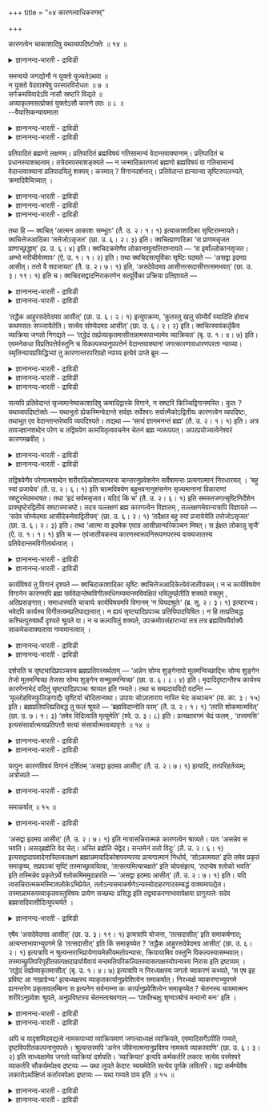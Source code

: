 +++
title = "०४ कारणत्वाधिकरणम्"

+++

कारणत्वेन चाकाशादिषु यथाव्यपदिष्टोक्तेः ॥ १४ ॥  
<details><summary>ज्ञानानन्द-भारती - द्राविडी</summary>

कारणत्वेन सागासादिषु यदाव्यब तिष्टोक्ते: ॥ १४ ।
</details>

समन्वयो जगद्योनौ न युक्तो युज्यतेऽथवा ॥  
न युक्तो वेदवाक्येषु परस्परविरोधतः ॥ ७ ॥  
सर्गक्रमविवादेऽपि नासौ स्रष्टरि विद्यते ॥  
अव्याकृतमसत्प्रोक्तं युक्तोऽसौ कारणे ततः ॥ ८ ॥  
--वैयासिकन्यायमाला

<details><summary>ज्ञानानन्द-भारती - द्राविडी</summary>

जगत्कारणमॆऩ्ऱ विषयत्तिल् (उबनिषत्तुक् कळुक्कुळ्) ऒत्तुप्पोदल् ऎऩ्बदु पॊरुन्दुमा? अल्लदु पॊरुन्दादा? वेदवाक्कियङ्गळुक्कुळ् ऒऩ्ऱुक्कॊऩ्ऱु विरोदमिरुप्पदाल् पॊरुन्दादु।
</details>

<details><summary>ज्ञानानन्द-भारती - द्राविडी</summary>

स्रुष्टि सॆय्युम् वरिसैयिल् पलविदमागच् चॊल्लप् पट्टिरुन्द पोदिलुम् स्रुष्टि सॆय्गिऱवर् विषयत्तिल् पलविदमाय् सॊल्लुदल् इल्लै। "असत् " (इल्लाददु) ऎऩ्ऱु (नामरूबङ्गळाल्) वियागरणम् सॆय्याददु (तॆळिवाय्त् तॆरियाददु) सॊल्लप्पट्टिरुक्किऱदु। आगैयाल् कारणविषयत्तिल् ऒत्तुप्पोदल् पॊरुत्तमे।
</details>

प्रतिपादितं ब्रह्मणो लक्षणम्। प्रतिपादितं ब्रह्मविषयं गतिसामान्यं वेदान्तवाक्यानाम्। प्रतिपादितं च प्रधानस्याशब्दत्वम्। तत्रेदमपरमाशङ्क्यते — न जन्मादिकारणत्वं ब्रह्मणो ब्रह्मविषयं वा गतिसामान्यं वेदान्तवाक्यानां प्रतिपादयितुं शक्यम्। कस्मात् ? विगानदर्शनात्। प्रतिवेदान्तं ह्यन्यान्या सृष्टिरुपलभ्यते, क्रमादिवैचित्र्यात् ।

<details><summary>ज्ञानानन्द-भारती - द्राविडी</summary>

(ऎल्ला वेदान्द वाक्यङ्गळुक्कुम् सर्वजगत् कारणमाऩ पिरह्मत्तिल् तात्पर्यम् ऎऩ्बदु तीर्माऩिक्कप्पट्टुळ्ळदु। इदु पॊरुन्दुमा, पॊरुन्दादा ऎऩ्ऱु सन्देहम्। ऒव्वॊरु उबनिषत्तिलुम् पिरबञ्ज स्रुष्टियाऩदु ऒरे मादिरियाग इल्लामल् पऱ्पल विदमागक् काणप्पडुगिऱबडियाल्, पिरह्मम् ऒऩ्ऱे जगत्कारणम् ऎऩ्बदैत् तीर्माऩिक्क मुडियादबडियाल्, पिरह्मत्तिल् समन्वयम् पॊरुन्दादु ऎऩ्ऱु पूर्वबक्षम्। स्रुष्टिक्कुम् प्रगारत्तिल् माऱुबाडु इरुन्दालुम् कारणप्पॊरुळैप्पऱ्ऱि माऱुबाडु इल्लै। ऎल्ला उबनिषत्तुक्कळुम् ऒरे मादिरियाग पिरह्मत्तैये जगत् कारणमागक् कूऱुगिऩ्ऱऩ। इदऩाल् समन्वयम् पॊरुन्दुम् ऎऩ्ऱु सित्तान्दम्)।
</details>

<details><summary>ज्ञानानन्द-भारती - द्राविडी</summary>

पिरह्मत्तिऩ् लक्षणम् पिरदिबादिक्कप्पट्टु विट्टदु। वेदान्द वाक्कियङ्गळुक्कु पिरह्म विषयमाऩ पोक्कु समाऩमाय् इरुप्पदुम् पिरदिबादिक्कप् पट्टुविट्टदु। पिरदाऩत्तिऱ्कु सप्तमऱ्ऱ तऩ्मैयुम् पिरदिबादिक्कप्पट्टुविट्टदु।
</details>

<details><summary>ज्ञानानन्द-भारती - द्राविडी</summary>

अप्पडियिरुक्कैयिल्; इदु वेऱु केट्कप् पडुगिऱदु; पिरह्मत्तिऩ्, जऩ्म मुदलियदिऱ्कुक् कारणमा यिरुक्कुम् तऩ्मैयो, वेदान्द वाक्कियङ्गळुक्कु पिरह्मविषयमाग पोक्कु समाऩमायिरुप्पदो, एऱ्ऱुक्कॊळ्ळ मुडियादु। एऩ्? पलविदमाय् सॊल्वदु काणप्पडुवदाल्। ऒव्वॊरु उबनिषत्तिलुम् वरिसै मुदलियदिल् वेऱुबाडु इरुप्पदाल्। वॆव्वेऱु विदमाग स्रुष्टि काणप्पडुगिऱदु।
</details>

तथा हि — क्वचित् ‘आत्मन आकाशः सम्भूतः’ (तै. उ. २। १। १) इत्याकाशादिका सृष्टिराम्नायते। क्वचित्तेजआदिका ‘तत्तेजोऽसृजत’ (छा. उ. ६। २। ३) इति। क्वचित्प्राणादिका ‘स प्राणमसृजत प्राणाच्छ्रद्धाम्’ (प्र. उ. ६। ४) इति। क्वचिदक्रमेणैव लोकानामुत्पत्तिराम्नायते — ‘स इमाँल्लोकानसृजत। अम्भो मरीचीर्मरमापः’ (ऐ. उ. १। १। २) इति। तथा क्वचिदसत्पूर्विका सृष्टिः पठ्यते — ‘असद्वा इदमग्र आसीत्। ततो वै सदजायत’ (तै. उ. २। ७। १) इति, ‘असदेवेदमग्र आसीत्तत्सदासीत्तत्समभवत्’ (छा. उ. ३। १९। १) इति च। क्वचिदसद्वादनिराकरणेन सत्पूर्विका प्रक्रिया प्रतिज्ञायते —

<details><summary>ज्ञानानन्द-भारती - द्राविडी</summary>

अप्पडिये ओरिडत्तिल् “आत्माविलिरुन्दु आगासम् उण्डायिऱ्ऱु” (तैत्तिरीय २-१) ऎऩ्ऱु आगासत्तै मुदलायुळ्ळ स्रुष्टि सॊल्लप्पडुगिऱदु; ओरिडत्तिल् तेजसै मुदलायुळ्ळदाग “अदु तेजसै स्रुष्टित्तदु” (सान्।६-२-३) ऎऩ्ऱु; ओरिडत्तिल् पिराणऩै मुदलायुळ्ळदाग ‘अवर् पिराणऩै सिरुष्टित्तार्। पिराणऩिलिरुन्दु सिरत्तैयै' (पिरच्ऩ ६-४) ऎऩ्ऱु। ओरिडत्तिल् वरिसैये इल्लामल् लोगङ्गळिऩ् उत्पत्ति सॊल्लप्पडुगिऱदु। “अवर् इन्द लोगङ्गळै स्रुष्टित्तार्; अम्बस् (स्वर्क्कम्), मरीसि (अन्दरिक्षम्) मरम् (पूलोगम्), अप्पु (पादाळम्)” (ऐदरेय ४-१-२) ऎऩ्ऱु।
</details>

<details><summary>ज्ञानानन्द-भारती - द्राविडी</summary>

अप्पडिये ओरिडत्तिल् ‘असत्तै' मुऩ्ऩिट्टु स्रुष्टि सॊल्लप्पडुगिऱदु; ‘“इदु मुऩ्ऩाल् असत्तागवे इरुन्ददु। अदिलिरुन्दुदाऩ् सत् उण्डायिऱ्ऱु” (तैत्तिरीय २-७) ऎऩ्ऱु; “इदु मुऩ्ऩाल् असत्तागवे इरुन्ददु। अदु सत्ताग इरुन्ददु। अदु वियक्तमाग आयिऱ्ऱु" (सान्। ३-१९-१) ऎऩ्ऱुम्; ओरिडत्तिल् असत् ऎऩ्ऱु सॊल्वदै निरागरित्तु सत्तै मुऩ्ऩिट्टु स्रुष्टि पिरदिक्ञै सॆय्यप्पडुगिऱदु।
</details>

‘तद्धैक आहुरसदेवेदमग्र आसीत्’ (छा. उ. ६। २। १) इत्युपक्रम्य, ‘कुतस्तु खलु सोम्यैवँ स्यादिति होवाच कथमसतः सज्जायेतेति। सत्त्वेव सोम्येदमग्र आसीत्’ (छा. उ. ६। २। २) इति। क्वचित्स्वयंकर्तृकैव व्याक्रिया जगतो निगद्यते — ‘तद्धेदं तर्ह्यव्याकृतमासीत्तन्नामरूपाभ्यामेव व्याक्रियत’ (बृ. उ. १। ४। ७) इति। एवमनेकधा विप्रतिपत्तेर्वस्तुनि च विकल्पस्यानुपपत्तेर्न वेदान्तवाक्यानां जगत्कारणावधारणपरता न्याय्या। स्मृतिन्यायप्रसिद्धिभ्यां तु कारणान्तरपरिग्रहो न्याय्य इत्येवं प्राप्ते ब्रूमः —

<details><summary>ज्ञानानन्द-भारती - द्राविडी</summary>

'अव्विषयत्तिल् सिलर् इदु मुऩ्ऩाल् असत्तागवे इरुन्ददु ऎऩ्ऱु सॊल्गिऱार्गळ्' ऎऩ्ऱु आरम्बित्तु, 'हे सोम्य, इव्विदम् ऎप्पडि इरुक्क मुडियुम् ऎऩ्ऱु सॊऩ्ऩार्। असत्तिलिरुन्दु सत् ऎप्पडि उण्डागुम्? हे सोम्य, इदु सत्तागत्ताऩ् मुऩ्ऩाल् इरुन्ददु' (सान्। ६-२-१,२) ऎऩ्ऱु।
</details>

<details><summary>ज्ञानानन्द-भारती - द्राविडी</summary>

ओरिडत्तिल् जगत्तिऩ् वियागरणम् ताऩागवे एऱ्पट्टदागच् चॊल्लप्पडुगिऱदु। 'अप्पॊऴुदु इदु अव्यागिरुदमाग (अव्यक्तमाग) इरुन्ददु। अदु नामरूबङ्गळाग वियक्तमाऩदु' (पिरुहत् १-४-७) ऎऩ्ऱु।
</details>

<details><summary>ज्ञानानन्द-भारती - द्राविडी</summary>

इव्विदम् पलविदमाग वित्तियासमिरुप्पदिऩाल्, वस्तुविल् (वस्तु स्वरूब विषयत्तिल्) विगल्बम् (पल विदमायिरुप्पदु) पॊरुत्तमिल्लाददिऩाल्, उबनिषत् वाक्कियङ्गळुक्कु जगत्तिऩ् कारणत्तैत् तीर्माऩम् सॆय्वदिल् तात्पर्यम् ऎऩ्बदु न्यायमिल्लै। स्मिरुदिप् पिरसित्ति, नियायप् पिरसित्ति इवैगळैक् कॊण्डो वेऱु कारणत्तै ऎडुत्तुक्कॊळ्वदुदाऩ् न्यायम्।
</details>

सत्यपि प्रतिवेदान्तं सृज्यमानेष्वाकाशादिषु क्रमादिद्वारके विगाने, न स्रष्टरि किञ्चिद्विगानमस्ति। कुतः ? यथाव्यपदिष्टोक्तेः — यथाभूतो ह्येकस्मिन्वेदान्ते सर्वज्ञः सर्वेश्वरः सर्वात्मैकोऽद्वितीयः कारणत्वेन व्यपदिष्टः, तथाभूत एव वेदान्तान्तरेष्वपि व्यपदिश्यते। तद्यथा — ‘सत्यं ज्ञानमनन्तं ब्रह्म’ (तै. उ. २। १। १) इति। अत्र तावज्ज्ञानशब्देन परेण च तद्विषयेण कामयितृत्ववचनेन चेतनं ब्रह्म न्यरूपयत्। अपरप्रयोज्यत्वेनेश्वरं कारणमब्रवीत् ।

<details><summary>ज्ञानानन्द-भारती - द्राविडी</summary>

सित्तान्दम्: ऎऩ्ऱु इव्विदम् एऱ्पडुम्बोदु सॊल्गिऱोम्; ऒव्वॊरु उबनिषत्तिलुम्, स्रुष्टिक् कप्पडुगिऱ आगासम् मुदलिय विषयङ्गळिल् वरिसै मुदलिय मुऱैयिल् पलविदमाय् सॊल्लप्पट्टिरुन्द पोदिलुम्, स्रुष्टिक्किऱवर् विषयत्तिल् ऎव्विद वित्यासमुम् इल्लै। ऎदऩाल्? ऎप्पडि कुऱिप्पिडप् पट्टिरुक्किऱदो अप्पडिये सॊल्लियिरुप्पदाल् ऒरु उबनिषत्तिल् ऎव्विदमिरुप्पदाग अदावदु सर्वक् ञऩाय्, ऎल्लावऱ्ऱिऱ्कुम् ईसुवरऩाय्, ऎल्ला स्वरूबराय्, ऒरुवराय्, इरण्डावदऱ्ऱवराय् उळ्ळवर् कारणमागक् कुऱिप्पिडप्पट्टिरुक्किऱारो, अव्विदमे यिरुप्पदागत्ताऩ् मऱ्ऱ उबनिषत्तुक्कळिलुम् कूड कुऱिप्पिडप्पडुगिऱार्।
</details>

<details><summary>ज्ञानानन्द-भारती - द्राविडी</summary>

अदु ऎप्पडियॆऩ्ऱाल्, 'सत्यम् ञाऩम् अऩन्दम् पिरह्म' (तैत्तिरीय २-१) ऎऩ्ऱु। इङ्गे ञाऩम् ऎऩ्ऱ सप्तत्तिऩालुम्, मेलाल् अदे विषयमाऩ इच्चित्तार् ऎऩ्ऱ वसऩत्तिऩालुम् सेदऩमाऩ पिरह्मत्तै निरूबित्तु वेऱु ऎदऩालुम् एवप्पडाद तऩ्मैयिऩाल् ईसुवरऩै कारणम् ऎऩ्ऱु सॊल्गिऱदु।
</details>

तद्विषयेणैव परेणात्मशब्देन शरीरादिकोशपरम्परया चान्तरनुप्रवेशनेन सर्वेषामन्तः प्रत्यगात्मानं निरधारयत् । ‘बहु स्यां प्रजायेय’ (तै. उ. २। ६। १) इति चात्मविषयेण बहुभवनानुशंसनेन सृज्यमानानां विकाराणां स्रष्टुरभेदमभाषत। तथा ‘इदं सर्वमसृजत। यदिदं किं च’ (तै. उ. २। ६। १) इति समस्तजगत्सृष्टिनिर्देशेन प्राक्सृष्टेरद्वितीयं स्रष्टारमाचष्टे। तदत्र यल्लक्षणं ब्रह्म कारणत्वेन विज्ञातम् , तल्लक्षणमेवान्यत्रापि विज्ञायते — ‘सदेव सोम्येदमग्र आसीदेकमेवाद्वितीयम्’ (छा. उ. ६। २। १) ‘तदैक्षत बहु स्यां प्रजायेयेति तत्तेजोऽसृजत’ (छा. उ. ६। २। ३) इति। तथा ‘आत्मा वा इदमेक एवाग्र आसीन्नान्यत्किञ्चन मिषत्। स ईक्षत लोकान्नु सृजै’ (ऐ. उ. १। १। १) इति च — एवंजातीयकस्य कारणस्वरूपनिरूपणपरस्य वाक्यजातस्य प्रतिवेदान्तमविगीतार्थत्वात् ।

<details><summary>ज्ञानानन्द-भारती - द्राविडी</summary>

अदे विषयमायुळ्ळ मेलुळ्ळ आत्मा ऎऩ्ऱ सप्तत्तिऩाल् सरीरम् मुदलाऩ कोसङ्गळिऩ् वरिसैयाग उळ्ळे नुऴैवदाल् ऎल्लोरुक्कुम् उळ्ळेयुळ्ळ पिरत्यक् आत्मावॆऩ्ऱु तीर्माऩित् तुक्कॊडुत्तदु। ‘पलवाग आवेऩ्, पिऱप्पेऩ्' (तैत्तिरीय २-६) ऎऩ्ऱु आत्म विषयमाऩ पलवाग आवदैच् चॊल्वदिऩाल्, स्रुष्टिक्कप्पडुम् विगारङ्गळुक्कु स्रुष्टिप्पवरुडऩ् अबेदत्तैच् चॊल्लिऱ्ऱु। अप्पडिये ‘इदु ऎल्लावऱ्ऱैयुम् स्रुष्टित्तदु, इदु ऎदॆल्लामो' (तैत्तिरीय २-६) ऎऩ्ऱु ऎल्ला जगत्तिऩ् स्रुष्टियैच् चॊल्वदिऩाल्, स्रुष्टिक्कु मुऩ्ऩाल् स्रुष्टित्तवरै इरण्डावदऱ्ऱदागच् चॊल्गिऱदु।
</details>

<details><summary>ज्ञानानन्द-भारती - द्राविडी</summary>

आगवे, इङ्गे ऎन्द लक्षणमुळ्ळदागप् पिरह्मम् कारणमॆऩ्ऱु अऱियप्पडुगिऱदो, अदे लक्षणमुळ्ळदागत्ताऩ् मऱ्ऱविडङ्गळिलुम् कूड अऱियप् पडुगिऱदु। “हे सोम्य, इदु मुऩ्ऩाल् ऒऩ्ऱागवे इरुक्किऱ इरण्डावदऱ्ऱ सत्तागवे इरुन्ददु। अदु पलवाग आवेऩ् पिऱप्पेऩ् ऎऩ्ऱु ऎण्णिऱ्ऱु। अदु तेजसै स्रुष्टित्तदु”(सान्।६-२-१,३) ऎऩ्ऱु। अप्पडिये “इदु मुऩ्ऩाल् ऒऩ्ऱाऩ आत्मावागवे इरुन्ददु। वेऱु ऎदुवुमिल्लै। लोगङ्गळै स्रुष्टिप्पेऩ् ऎऩ्ऱु अवर् ऎण्णिऩार्” (ऐत्रेय ४-१-१, २) ऎऩ्ऱुम्; कारणत्तिऩ् स्वरूबत्तै निरूबणम् सॆय्वदिल् तात्पर्यमुळ्ळ इदु पोलुळ्ळ वाक्कियक्कूट्टत्तिऱ्कु ऒव्वॊरु उबनिषत्तिलुम्, वित्तियासप्पडाद अर्त्तमेयिरुप्पदाल्।
</details>

कार्यविषयं तु विगानं दृश्यते — क्वचिदाकाशादिका सृष्टिः क्वचित्तेजआदिकेत्येवंजातीयकम्। न च कार्यविषयेण विगानेन कारणमपि ब्रह्म सर्ववेदान्तेष्वविगीतमधिगम्यमानमविवक्षितं भवितुमर्हतीति शक्यते वक्तुम् , अतिप्रसङ्गात्। समाधास्यति चाचार्यः कार्यविषयमपि विगानम् ‘न वियदश्रुतेः’ (ब्र. सू. २। ३। १) इत्यारभ्य। भवेदपि कार्यस्य विगीतत्वमप्रतिपाद्यत्वात्। न ह्ययं सृष्ट्यादिप्रपञ्चः प्रतिपिपादयिषितः। न हि तत्प्रतिबद्धः कश्चित्पुरुषार्थो दृश्यते श्रूयते वा। न च कल्पयितुं शक्यते, उपक्रमोपसंहाराभ्यां तत्र तत्र ब्रह्मविषयैर्वाक्यैः साकमेकवाक्यताया गम्यमानत्वात् ।

<details><summary>ज्ञानानन्द-भारती - द्राविडी</summary>

कार्य (उण्डाऩदु) विषयमागवो, ऒरु इडत्तिल् आगासत्तै मुदलावदायुळ्ळ स्रुष्टि, मऱ्ऱॊरु इडत्तिल् तेजसै मुदलावदायुळ्ळदु ऎऩ्बदु पोलुळ्ळ वित्तियासम् काणप्पडुगिऱदु। कार्यविषयमाऩ वित्यासम् इरुप्पदैक्कॊण्डु, ऎल्ला उबनिषत्तुक्कळिलुम् कारणमागिय पिरह्मम् वित्तियासमिल्लामल् अऱियप्पडुवदुगूड तात्पर्य मिल्लाददाग आगिऱदु ऎऩ्ऱु सॊल्लमुडियादु, अदिबिरसङ्गम् एऱ्पडुमाऩदिऩाल्। कार्य विषयमाऩ वित्यासत्तैयुम्, "आगासम् इल्लै सॊल्लप्पडा तदाल्” (सूत्रम् २-३-१) ऎऩ्ऱु आरम्बित्तु आसार्यरे समादाऩम् सॊल्लप्पोगिऱार्।
</details>

<details><summary>ज्ञानानन्द-भारती - द्राविडी</summary>

कार्य विषयमाग वित्यासम् इरुन्दालुम् अदिल् तात्पर्यमिल्लाददाल् तोषमिल्लै। इन्द स्रुष्टि मुदलाऩ विस्तारम् पिरदिबादिक्क उत्तेसिक्कप्पट्ट तिल्लैये। अदऩुडऩ् सम्बन्दप्पट्टदाग ऎव्विद पुरुषार्त्तमुम् काणप्पडविल्लै, केट्कप्पडवु मिल्लै। आरम्बम्, मुडिवु इवैगळिलिरुन्दु आङ्गाङ्गु पिरह्म विषयमाऩ वाक्कियङ्गळुडऩ् ऒरे वाक्किय मायिरुक्कुम् तऩ्मै काणप्पडुवदाल्, (पुरुषार्त्तम् उण्डॆऩ्ऱु) कल्बिक्कवुम् मुडियादु।
</details>

दर्शयति च सृष्ट्यादिप्रपञ्चस्य ब्रह्मप्रतिपत्त्यर्थताम् — ‘अन्नेन सोम्य शुङ्गेनापो मूलमन्विच्छाद्भिः सोम्य शुङ्गेन तेजो मूलमन्विच्छ तेजसा सोम्य शुङ्गेन सन्मूलमन्विच्छ’ (छा. उ. ६। ८। ४) इति। मृदादिदृष्टान्तैश्च कार्यस्य कारणेनाभेदं वदितुं सृष्ट्यादिप्रपञ्चः श्राव्यत इति गम्यते। तथा च सम्प्रदायविदो वदन्ति — ‘मृल्लोहविस्फुलिङ्गाद्यैः सृष्टिर्या चोदितान्यथा। उपायः सोऽवताराय नास्ति भेदः कथञ्चन’ (मा. का. ३। १५) इति। ब्रह्मप्रतिपत्तिप्रतिबद्धं तु फलं श्रूयते — ‘ब्रह्मविदाप्नोति परम्’ (तै. उ. २। १। १) ‘तरति शोकमात्मवित्’ (छा. उ. ७। १। ३) ‘तमेव विदित्वाति मृत्युमेति’ (श्वे. उ. ३। ८) इति। प्रत्यक्षावगमं चेदं फलम् , ‘तत्त्वमसि’ इत्यसंसार्यात्मत्वप्रतिपत्तौ सत्यां संसार्यात्मत्वव्यावृत्तेः ॥ १४ ॥

<details><summary>ज्ञानानन्द-भारती - द्राविडी</summary>

मेलुम् स्रुष्टि मुदलाऩ विस्तरिप्पुक्कु पिरह्मत्तैयऱिवदे पिरयोजऩमॆऩ्बदैक् काट्टु किऱदु। "हो सोम्य, अऩ्ऩमागिऱ कारियत्ताल् कारणमाऩ अप्पैत् तेडु; हे सोम्य, अप्पागिऱ सुङ्गत्तिऩाल् मूलमाऩ तेजसैत् तेडु; हे सोम्य, तेजसागिऱ सुङ्गत्तिऩाल् मूलमाऩ सत्वस्तुवैत् तेडु” ऎऩ्ऱु मण् मुदलाऩ तिरुष्टान्दङ्गळिऩालुम् कारियत्तिऱ्कु कारणत्तोडु अबेदम् ऎऩ्बदै सॊल्वदऱ्काग स्रुष्टि मुदलाऩ विस्तरिप्पु सॊल्लप्पडुगिऱदु।
</details>

<details><summary>ज्ञानानन्द-भारती - द्राविडी</summary>

अप्पडिये सम्बिरदायत्तै अऱिन्दवर्गळुम् सॊल्गिऱार्गळ्। "मण्, इरुम्बु, तीप्पॊऱि मुदलिय वैगळाल् ऎन्द सिरुष्टि पलविदमाय् सॊल्लप्पट्टिरुक् किऱदो, अदु अऱिवु एऱ्पडुवदऱ्कु उबायम्। ऎप्पडि युम् पेदम् किडैयादु” (माण्डूक्य कारिगै ३-१५) ऎऩ्ऱु पिरह्मत्तै अऱिवदु सम्बन्दमागवो "पिरह्मत्तै अऱिगिऱवऩ् मेलाऩदै अडैगिऱाऩ्” (तैत्तिरीय २-१), “आत्मावै अऱिबवऩ् सोगत्तैक् कडक्किऱाऩ्” (सान्। ७-१-३), “अवरै अऱिन्दे मिरुत्युवै ताण्डु किऱाऩ्” (सुवेदा ३-८) ऎऩ्ऱु पलऩ् सॊल्लप् पट्टिरुक्किऱदु। इन्द पलऩुम् पिरत्यक्षमाय् अऱियक् कूडियदु। 'तत्त्वम् असि' ऎऩ्ऱु संसारियिल्लाद स्वरू पमाग इरुक्कुम् तऩ्मै अऱियप्पट्टु विट्टाल् संसारि स्वरूबमाग इरुप्पदु विलगिविडुमाऩदिऩाल्।
</details>

यत्पुनः कारणविषयं विगानं दर्शितम् ‘असद्वा इदमग्र आसीत्’ (तै. उ. २। ७। १) इत्यादि, तत्परिहर्तव्यम्; अत्रोच्यते —

<details><summary>ज्ञानानन्द-भारती - द्राविडी</summary>

ऽ कारण विषयमाग ‘इदु मुऩ्ऩाल् असत्तागवे इरुन्ददु' मुदलाऩ वित्तियासम् ऎदु काट्टप्पट्टदो, अदु परिहरिक्कप्पडवेण्डियदु। अव्विषयत्तिल् सॊल्लप्पडुगिऱदु :-
</details>

समाकर्षात् ॥ १५ ॥  
<details><summary>ज्ञानानन्द-भारती - द्राविडी</summary>

समागर्षात् ॥ १५ ॥
</details>

‘असद्वा इदमग्र आसीत्’ (तै. उ. २। ७। १) इति नात्रासन्निरात्मकं कारणत्वेन श्राव्यते। यतः ‘असन्नेव स भवति। असद्ब्रह्मेति वेद चेत्। अस्ति ब्रह्मेति चेद्वेद। सन्तमेनं ततो विदुः’ (तै. उ. २। ६। १) इत्यसद्वादापवादेनास्तित्वलक्षणं ब्रह्मान्नमयादिकोशपरम्परया प्रत्यगात्मानं निर्धार्य, ‘सोऽकामयत’ इति तमेव प्रकृतं समाकृष्य, सप्रपञ्चां सृष्टिं तस्माच्छ्रावयित्वा, ‘तत्सत्यमित्याचक्षते’ इति चोपसंहृत्य, ‘तदप्येष श्लोको भवति’ इति तस्मिन्नेव प्रकृतेऽर्थे श्लोकमिममुदाहरति — ‘असद्वा इदमग्र आसीत्’ (तै. उ. २। ७। १) इति। यदि त्वसन्निरात्मकमस्मिञ्श्लोकेऽभिप्रेयेत, ततोऽन्यसमाकर्षणेऽन्यस्योदाहरणादसम्बद्धं वाक्यमापद्येत। तस्मान्नामरूपव्याकृतवस्तुविषयः प्रायेण सच्छब्दः प्रसिद्ध इति तद्व्याकरणाभावापेक्षया प्रागुत्पत्तेः सदेव ब्रह्मासदिवासीदित्युपचर्यते ।

<details><summary>ज्ञानानन्द-भारती - द्राविडी</summary>

“इदु मुऩ्ऩाल् असत्तावेयिरुन्ददु" ऎऩ्ऱ विडत्तिल् ऎव्विद स्वरूबमुमिल्लाद असत् कारण मॆऩ्ऱु सॊल्लप्पडविल्लै एऩॆऩ्ऱाल्, "पिरह् मत्तै असत् ऎऩ्ऱु तॆरिन्दु कॊण्डाऩेयाऩाल्, अवऩ् असत्तागवे (इल्लादवऩागवे) आगिविडु वाऩ्। पिरह्मम् इरुक्किऱदॆऩ्ऱु तॆरिन्दु कॊण्डा ऩेयाऩाल् इवऩै अदिऩाल् सत् ऎऩ्ऱु अऱिगिऱार्गळ्" ऎऩ्ऱु असत् वादत्तै निन्दिप्पदिऩाल्, इरुक्किऱदु ऎऩ्बदै स्वरूबमायुळ्ळ पिरह्मत्तै अऩ्ऩमयम् मुदलाऩ कोसङ्गळिऩ् वरिसैयाग, उळ्ळेयुळ्ळ आत्मावाग तीर्माऩित्तु, "अवर् इच्चित्तार्” ऎऩ्ऱु पिरगिरुदमाऩ अवरैये इऴुत्तुक्कॊण्डु, अवरिड मिरुन्दे विस्तारमाऩ स्रुष्टियै सॊल्लि विट्टु, अदु सत्यम् ऎऩ्ऱु सॊल्गिऱार्गळ्” ऎऩ्ऱु मुडित्तु विट्टु, ‘अव्विषयत्तिल् इन्द सुलोगमुम् इरुक्किऱदु’ ऎऩ्ऱु पिरगिरुदमायुळ्ळ अदे विषयत्तिल् “इदु मुऩ्ऩाल् असत्तागवे इरुन्ददु” ऎऩ्ऱ इन्द सुलो कत्तै ऎडुत्तुच् चॊल्लुगिऱदु। ऎव्विद स्वरूबमिल्लाद असत् इन्द सुलोगत्तिल् अबिप्पिरायप् पट्टिरुक्कुमेया ऩालो, अप्पॊऴुदु वेऱु ऎदैयो इऴुत्तुक् कॊण्डु वन्दु वेऱुऎदैयो ऎडुत्तुच् चॊल्गिऱदॆऩ्ऱु आगुमाऩदिऩाल्, वाक्कियम् ऒऩ्ऱुक्कॊऩ्ऱु सम्बन्द मिल्लाददाग एऱ्पट्टुविडुम्। आगैयाल् नामरूबङ्गळाल् वियागरणम् सॆय्यप्पट्टुळ्ळ वस्तु विषयमागवे अनेगमाय् ‘सत्' ऎऩ्ऱ सप्तम् पिरसित्तमायिरुप्पदाल्, अन्द वियागरणमिल्लैयॆऩ्बदै अबेक्षित्तु उत्पत् तिक्कु मुऩ्ऩाल् सत्तागवेयिरुक्कुम् पिरह्मम् असत् पोल इरुन्ददु ऎऩ्ऱु उबसारमाग सॊल्लप्पडुगिऱदु।
</details>

एषैव ‘असदेवेदमग्र आसीत्’ (छा. उ. ३। १९। १) इत्यत्रापि योजना, ‘तत्सदासीत्’ इति समाकर्षणात्; अत्यन्ताभावाभ्युपगमे हि ‘तत्सदासीत्’ इति किं समाकृष्येत ? ‘तद्धैक आहुरसदेवेदमग्र आसीत्’ (छा. उ. ६। २। १) इत्यत्रापि न श्रुत्यन्तराभिप्रायेणायमेकीयमतोपन्यासः, क्रियायामिव वस्तुनि विकल्पस्यासम्भवात्। तस्माच्छ्रुतिपरिगृहीतसत्पक्षदार्ढ्यायैवायं मन्दमतिपरिकल्पितस्यासत्पक्षस्योपन्यस्य निरास इति द्रष्टव्यम् । ‘तद्धेदं तर्ह्यव्याकृतमासीत्’ (बृ. उ. १। ४। ७) इत्यत्रापि न निरध्यक्षस्य जगतो व्याकरणं कथ्यते, ‘स एष इह प्रविष्ट आ नखाग्रेभ्यः’ इत्यध्यक्षस्य व्याकृतकार्यानुप्रवेशित्वेन समाकर्षात्। निरध्यक्षे व्याकरणाभ्युपगमे ह्यनन्तरेण प्रकृतावलम्बिना स इत्यनेन सर्वनाम्ना कः कार्यानुप्रवेशित्वेन समाकृष्येत ? चेतनस्य चायमात्मनः शरीरेऽनुप्रवेशः श्रूयते, अनुप्रविष्टस्य चेतनत्वश्रवणात् — ‘पश्यँश्चक्षुः शृण्वञ्श्रोत्रं मन्वानो मनः’ इति ।

<details><summary>ज्ञानानन्द-भारती - द्राविडी</summary>

“इदु मुऩ्ऩाल् असत्तागवे इरुन्ददु" (सान्। ३-१९-१) ऎऩ्ऱविडत्तिलुम् इदे मुऱैदाऩ्। 'अदु सत्ताग इरुन्ददु' ऎऩ्ऱु इऴुत्तुच् चॊल्वदाल्, ऒऩ्ऱुमेयिल्लैयॆऩ्ऱु ऒप्पुक्कॊळ्ळुम् पक्षत्तिल् अदु सत्ताग इरुन्ददु” ऎऩ्ऱु ऎदु इऴुक्क मुडियुम्? “इदु मुऩ्ऩाल् असत्तागवे इरुन्ददु ऎऩ्ऱु सिलर् सॊल्लुगिऱार्गळ्" (सान्। ६-२-१) ऎऩ्ऱ इडत्तिलुम् कूड, वेऱु सुरुदियिऩ् अबिप्पिरायमाग, इदु सिलरुडैय मदमॆऩ्ऱु सॊल्लविल्लै। किरियैयिल् इरुप्पदुबोल वस्तु स्वरूबत्तिल् विगल्बम् सम्बविक्काददिऩाल्। आगैयाल् सुरुदियिऩाल् ऒप्पुक्कॊळ्ळप्पट्ट सत् ऎऩ्ऱ पक्षत्तै उऱुदिप्पडुत्तु वदऱ्कागवे, मन्दबुत्ति उळ्ळ वर्गळाल् कल्बिक्कप्पडुम् ‘असत्' ऎऩ्ऱ पक्षत्तै ऎडुत्तुच्चॊल्लि, अदऩ् मऱुप्पु इदु ऎऩ्ऱु अऱिय वेण्डुम्।
</details>

<details><summary>ज्ञानानन्द-भारती - द्राविडी</summary>

'इदु अप्पॊऴुदु अव्यागिरुदमाय् इरुन्ददु' (पिरहत् १-४-७) ऎऩ्ऱविडत्तिलुम् अत्यक्षरिल्लाद जगत्तिऱ्कु वियागरणम् सॊल्लप्पडविल्लै, ‘अन्द इवर् इङ्गे नगत्तिऩ् नुऩिवरैयिल् पुगुन्दिरुक्किऱार्' ऎऩ्ऱु इङ्गुम् वियागिरुदमाऩ कार्यत्तिल् उळ् नुऴैन्दवराग अत्यक्षर् तॊडर्न्दुवरुवदाल् अत्यक्षरिल्लामले वियागरणत्तै ऒप्पुक्कॊण्डाल् अडुत्ताऱ्पोल् वरुगिऱ पिरुगिरुदत्तैत् तऴुवम् ‘अवर्’ ऎऩ्ऱ सर्वनामावाल् कार्यत्तिल् पिरवे सित्तवराग ऎवर् इऴुक्कप्पडुगिऱार्? सेदऩऩाऩ आत्माविऱ्कु इन्द सरीरत्तिल् अऩुबिरवेसम् सॊल्लप्पट्टिरुक्किऱदु। पिरवेसित्तवरुक्कु, 'पार्क्किऱवराग कण्, केट्किऱवराग कादु, निऩैप् पवराग मऩस्' ऎऩ्ऱु सेदऩत्तऩ्मै सॊल्लियिरुप्पदाल्।
</details>

अपि च यादृशमिदमद्यत्वे नामरूपाभ्यां व्याक्रियमाणं जगत्साध्यक्षं व्याक्रियते, एवमादिसर्गेऽपीति गम्यते, दृष्टविपरीतकल्पनानुपपत्तेः। श्रुत्यन्तरमपि ‘अनेन जीवेनात्मनानुप्रविश्य नामरूपे व्याकरवाणि’ (छा. उ. ६। ३। २) इति साध्यक्षामेव जगतो व्याक्रियां दर्शयति। ‘व्याक्रियत’ इत्यपि कर्मकर्तरि लकारः सत्येव परमेश्वरे व्याकर्तरि सौकर्यमपेक्ष्य द्रष्टव्यः — यथा लूयते केदारः स्वयमेवेति सत्येव पूर्णके लवितरि। यद्वा कर्मण्येवैष लकारोऽर्थाक्षिप्तं कर्तारमपेक्ष्य द्रष्टव्यः — यथा गम्यते ग्राम इति ॥ १५ ॥

<details><summary>ज्ञानानन्द-भारती - द्राविडी</summary>

मेलुम्, इप्पॊऴुदु नामरूबङ्गळाल् विया करणम् सॆय्यप्पडुम्। इन्द जगत्तु ऎव्विदम् अत्यक्षर् उळ्ळदागवे वियागरणम् सॆय्यप्पडुगिऱदो, अव्विदमे आदिस्रुष्टियिलुम् ऎऩ्ऱु तॆरिगिऱदु। नेरिल् पार्क्कप्पडुवदऱ्कु विबरीदमाग कल्बऩै सॆय्वदु नियाय मिल्लाददिऩाल्, 'इन्द जीवात्मस्वरूबमाग उळ्ळे पिरवेसित्तु नामरूबङ्गळै व्यागरणम् सॆय्वेऩ्’ (सान्। ६-३-२) ऎऩ्ऱु वेऱु सुरुदियुम् अत्यक्षर् उळ्ळदागवे जगत्तिऩ् वियागरणत्तैक् काट्टुगिऱदु।
</details>

<details><summary>ज्ञानानन्द-भारती - द्राविडी</summary>

‘व्याक्रियद’ (ताऩे व्याक्रुदमाग - स्तूलमाग आऩदु) ऎऩ्ऱु कर्मगर्दरि लगारमुम् (ताऩे कर्मावागवुम्, कर्त्तावागवुम् इरुप्पदैक् काट्टुगिऱदु) वियागरणम् सॆय्गिऱ परमेसुवरऩ् इरुक्कुम्बॊऴुदे सौगर्यत्तै-सुलबमाग सॆय्यक्कूडियदु ऎऩ्बदै, अबेक्षित्तु एऱ्पट्टदु ऎऩ्ऱु अऱिन्दुगॊळ्ळ वेण्डुम्। वयलै अऱुक्किऱ पूर्णगऩ् ऎऩ्बवऩ् इरुन्दबोदिलुम् वयल् ताऩागवे अऱुबडुगिऱदु ऎऩ्बदु ऎप्पडियो (अदुबोल)। अल्लदु सॆय्यप्पट्टदु ऎऩ्ऱु कर्माविल्दाऩ् लगारम्। याराल् ऎऩ्ऱ केळ्वि ऎऴुम् पॊऴुदु ताऩागवे कर्त्ता किडैत्तु विडुगिऱदु ऎऩ्ऱु तॆरिन्दुगॊळ्ळ वेण्डुम्। किरामम् अडैयप्पडुगिऱदु ऎऩ्बदुबोल।
</details>

